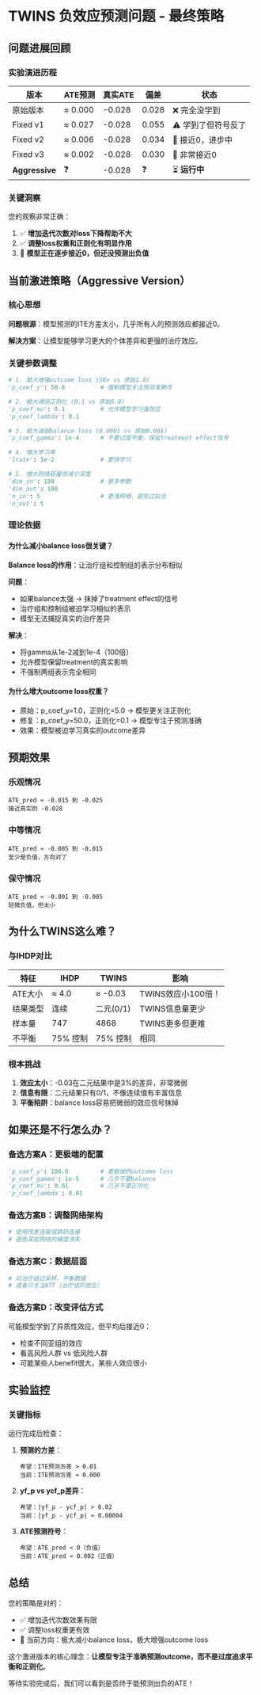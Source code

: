 # TWINS 负效应预测问题 - 最终策略

## 问题进展回顾

### 实验演进历程

| 版本 | ATE预测 | 真实ATE | 偏差 | 状态 |
|------|---------|---------|------|------|
| 原始版本 | ≈ 0.000 | -0.028 | 0.028 | ❌ 完全没学到 |
| Fixed v1 | ≈ 0.027 | -0.028 | 0.055 | ⚠️ 学到了但符号反了 |
| Fixed v2 | ≈ 0.006 | -0.028 | 0.034 | 🔄 接近0，进步中 |
| Fixed v3 | ≈ 0.002 | -0.028 | 0.030 | 🔄 非常接近0 |
| **Aggressive** | ❓ | -0.028 | ❓ | ⏳ **运行中** |

### 关键洞察

您的观察非常正确：
1. ✅ **增加迭代次数对loss下降帮助不大**
2. ✅ **调整loss权重和正则化有明显作用**
3. 🎯 **模型正在逐步接近0，但还没预测出负值**

## 当前激进策略（Aggressive Version）

### 核心思想

**问题根源**：模型预测的ITE方差太小，几乎所有人的预测效应都接近0。

**解决方案**：让模型能够学习更大的个体差异和更强的治疗效应。

### 关键参数调整

```python
# 1. 极大增强outcome loss (50x vs 原始1.0)
'p_coef_y': 50.0          # 强制模型关注预测准确性

# 2. 极大减弱正则化 (0.1 vs 原始5.0)
'p_coef_mu': 0.1          # 允许模型学习强效应
'p_coef_lambda': 0.1      

# 3. 极大减弱balance loss (0.0001 vs 原始0.001)
'p_coef_gamma': 1e-4      # 不要过度平衡，保留treatment effect信号

# 4. 增大学习率
'lrate': 1e-2             # 更快学习

# 5. 增大网络容量但减少深度
'dim_in': 100             # 更多参数
'dim_out': 100
'n_in': 5                 # 更浅网络，避免过拟合
'n_out': 5
```

### 理论依据

#### 为什么减小balance loss很关键？

**Balance loss的作用**：让治疗组和控制组的表示分布相似

**问题**：
- 如果balance太强 → 抹掉了treatment effect的信号
- 治疗组和控制组被迫学习相似的表示
- 模型无法捕捉真实的治疗差异

**解决**：
- 将gamma从1e-2减到1e-4（100倍）
- 允许模型保留treatment的真实影响
- 不强制两组表示完全相同

#### 为什么增大outcome loss权重？

- 原始：p_coef_y=1.0，正则化=5.0 → 模型更关注正则化
- 修复：p_coef_y=50.0，正则化=0.1 → 模型专注于预测准确
- 效果：模型被迫学习真实的outcome差异

## 预期效果

### 乐观情况
```
ATE_pred ≈ -0.015 到 -0.025
接近真实的 -0.028
```

### 中等情况
```
ATE_pred ≈ -0.005 到 -0.015
至少是负值，方向对了
```

### 保守情况
```
ATE_pred ≈ -0.001 到 -0.005
轻微负值，但太小
```

## 为什么TWINS这么难？

### 与IHDP对比

| 特征 | IHDP | TWINS | 影响 |
|------|------|-------|------|
| ATE大小 | ≈ 4.0 | ≈ -0.03 | TWINS效应小100倍！ |
| 结果类型 | 连续 | 二元(0/1) | TWINS信息量更少 |
| 样本量 | 747 | 4868 | TWINS更多但更难 |
| 不平衡 | 75% 控制 | 75% 控制 | 相同 |

### 根本挑战

1. **效应太小**：-0.03在二元结果中是3%的差异，非常微弱
2. **信息有限**：二元结果只有0/1，不像连续值有丰富信息
3. **平衡陷阱**：balance loss容易把微弱的效应信号抹掉

## 如果还是不行怎么办？

### 备选方案A：更极端的配置

```python
'p_coef_y': 100.0         # 更极端的outcome loss
'p_coef_gamma': 1e-5      # 几乎不要balance
'p_coef_mu': 0.01         # 几乎不要正则化
'p_coef_lambda': 0.01
```

### 备选方案B：调整网络架构

```python
# 使用残差连接或跳跃连接
# 避免深层网络的梯度消失
```

### 备选方案C：数据层面

```python
# 对治疗组过采样，平衡数据
# 或者只关注ATT（治疗组的效应）
```

### 备选方案D：改变评估方式

可能模型学到了异质性效应，但平均后接近0：
- 检查不同亚组的效应
- 看高风险人群 vs 低风险人群
- 可能某些人benefit很大，某些人效应很小

## 实验监控

### 关键指标

运行完成后检查：

1. **预测的方差**：
   ```
   希望：ITE预测方差 > 0.01
   当前：ITE预测方差 ≈ 0.000
   ```

2. **yf_p vs ycf_p差异**：
   ```
   希望：|yf_p - ycf_p| > 0.02
   当前：|yf_p - ycf_p| ≈ 0.00004
   ```

3. **ATE预测符号**：
   ```
   希望：ATE_pred < 0（负值）
   当前：ATE_pred ≈ 0.002（正值）
   ```

## 总结

您的策略是对的：
- ✅ 增加迭代次数效果有限
- ✅ 调整loss权重更有效
- 🎯 当前方向：极大减小balance loss，极大增强outcome loss

这个激进版本的核心理念：**让模型专注于准确预测outcome，而不是过度追求平衡和正则化**。

等待实验完成后，我们可以看到是否终于能预测出负的ATE！

